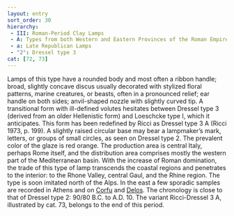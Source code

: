 ```yaml
---
layout: entry
sort_order: 30
hierarchy:
 - III: Roman-Period Clay Lamps
 - A: Types from both Western and Eastern Provinces of the Roman Empire
 - a: Late Republican Lamps
 - "2": Dressel type 3
cat: [72, 73]
---
```


Lamps of this type have a rounded body and most often a ribbon handle; broad, slightly concave discus usually decorated with stylized floral patterns, marine creatures, or beasts, often in a pronounced relief; ear handle on both sides; anvil-shaped nozzle with slightly curved tip. A transitional form with ill-defined volutes hesitates between Dressel type 3 (derived from an older Hellenistic form) and Loeschcke type I, which it anticipates. This form has been redefined by Ricci as Dressel type 3 A (Ricci 1973, p. 199). A slightly raised circular base may bear a lampmaker’s mark, letters, or groups of small circles, as seen on Dressel type 2. The prevalent color of the glaze is red orange. The production area is central Italy, perhaps Rome itself, and the distribution area comprises mostly the western part of the Mediterranean basin. With the increase of Roman domination, the trade of this type of lamp transcends the coastal regions and penetrates to the interior: to the Rhone Valley, central Gaul, and the Rhine region. The type is soon imitated north of the Alps. In the east a few sporadic samples are recorded in Athens and on <a href='../../map/#loc_530834'>Corfu</a> and <a href='../../map/#loc_599588'>Delos</a>. The chronology is close to that of Dressel type 2: 90/80 B.C. to A.D. 10. The variant Ricci-Dressel 3 A, illustrated by cat. 73, belongs to the end of this period.
